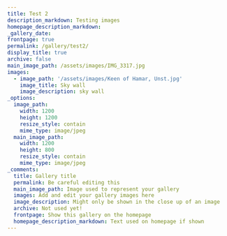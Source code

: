 ```yaml
---
title: Test 2
description_markdown: Testing images
homepage_description_markdown: 
_gallery_date:
frontpage: true
permalink: /gallery/test2/
display_title: true
archive: false
main_image_path: /assets/images/IMG_3317.jpg
images:
  - image_path: '/assets/images/Keen of Hamar, Unst.jpg'
    image_title: Sky wall
    image_description: sky wall
_options:
  image_path:
    width: 1200
    height: 1200
    resize_style: contain
    mime_type: image/jpeg
  main_image_path:
    width: 1200
    height: 800
    resize_style: contain
    mime_type: image/jpeg
_comments:
  title: Gallery title
  permalink: Be careful editing this
  main_image_path: Image used to represent your gallery
  images: Add and edit your gallery images here
  image_description: Might only be shown in the close up of an image
  archive: Not used yet!
  frontpage: Show this gallery on the homepage
  homepage_description_markdown: Text used on homepage if shown
---
```

